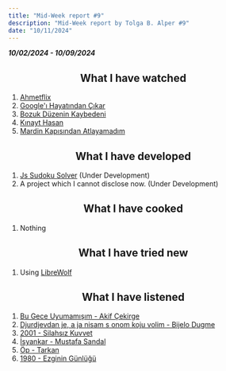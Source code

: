 ```yaml
---
title: "Mid-Week report #9"
description: "Mid-Week report by Tolga B. Alper #9"
date: "10/11/2024"
---
```


*__10/02/2024 - 10/09/2024__*

## <center> What I have watched </center>

1. [Ahmetflix](https://www.youtube.com/watch?v=--fCN4KhCkc&t=295s)
2. [Google'ı Hayatından Çıkar](https://www.youtube.com/watch?v=VuvQFljdQzg)
3. [Bozuk Düzenin Kaybedeni](https://www.youtube.com/watch?v=iGP3fhrtY8w)
4. [Kınayt Hasan](https://www.youtube.com/watch?v=nKUjTp7tlFk)
5. [Mardin Kapısından Atlayamadım](https://www.youtube.com/watch?v=F5MV7Jlexyo)

## <center> What I have developed </center>

1. [Js Sudoku Solver](https://github.com/tolgabalper/Js-Sudoku-Solver) (Under Development)
2. A project which I cannot disclose now. (Under Development)

## <center> What I have cooked </center>

1. Nothing

## <center> What I have tried new </center>

1. Using [LibreWolf](https://librewolf.net/)

## <center> What I have listened </center>

1. [Bu Gece Uyumamışım - Akif Çekirge](https://open.spotify.com/intl-tr/track/3s3jfYGg382A9VjLcqx5re?si=b64f9d4cc3a34d0f)
2. [Djurdjevdan je, a ja nisam s onom koju volim - Bijelo Dugme](https://open.spotify.com/intl-tr/track/6YM0wh0j5wcCqACkNwv1Au?si=2f894027cbb94e5f)
3. [2001 - Silahsız Kuvvet](https://open.spotify.com/intl-tr/track/73vHykeaUoJHYHzZF1rE9Q?si=faae72bdc29647a4)
4. [İsyankar - Mustafa Sandal](https://open.spotify.com/intl-tr/track/6eGeSrKdUUYpXaq8BDDwZO?si=7901f561ac31476e)
5. [Öp - Tarkan](https://open.spotify.com/intl-tr/track/0OFivfe4fC4QR20TzMVbfM?si=15fe79cff6ad4b73)
6. [1980 - Ezginin Günlüğü](https://open.spotify.com/intl-tr/track/5cfu1T7vNG899dOjfsLSeq?si=8a2925bca85743a9)
